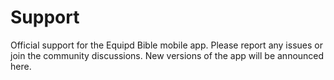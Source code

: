 # Support
Official support for the Equipd Bible mobile app. Please report any issues or join the community discussions. New versions of the app will be announced here.
